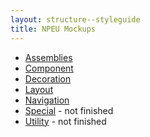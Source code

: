 ```yaml
---
layout: structure--styleguide
title: NPEU Mockups
---
```


* [Assemblies](assemblies)
* [Component](component)
* [Decoration](decoration)
* [Layout](layout)
* [Navigation](navigation)
* [Special](special) - not finished
* [Utility](utility) - not finished